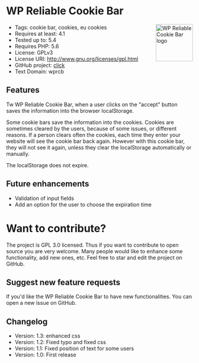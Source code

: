 # WP Reliable Cookie Bar
<img alt="WP Reliable Cookie Bar logo" src="../media/wp-reliable-cookie-bar-logo.png?raw=true" height="100" width="100" align="right">

* Tags: cookie bar, cookies, eu cookies
* Requires at least: 4.1
* Tested up to: 5.4
* Requires PHP: 5.6
* License: GPLv3
* License URI: http://www.gnu.org/licenses/gpl.html
* GitHub project:  [click](https://github.com/sergioloporto/WP-Reliable-Cookie-Bar/)
* Text Domain: wprcb

## Features
Tw WP Reliable Cookie Bar, when a user clicks on the "accept" button saves the information into the browser localStorage.

Some cookie bars save the information into the cookies. Cookies are sometimes cleared by the users, because of some issues, or different reasons. If a person clears often the cookies, each time they enter your website will see the cookie bar back again. However with this cookie bar, they will not see it again, unless they clear the localStorage automatically or manually.

The localStorage does not expire.

## Future enhancements
* Validation of input fields
* Add an option for the user to choose the expiration time


# Want to contribute?
The project is GPL 3.0 licensed. Thus if you want to contribute to open source you are very welcome.
Many people would like to enhance some functionality, add new ones, etc. Feel free to star and edit the project on GitHub.

## Suggest new feature requests
If you'd like the WP Reliable Cookie Bar to have new functionalities. You can open a new issue on GitHub.

## Changelog
* Version: 1.3: enhanced css
* Version: 1.2: Fixed typo and fixed css
* Version: 1.1: Fixed position of text for some users
* Version: 1.0: First release